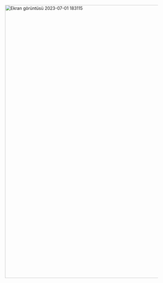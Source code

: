 <img width="900" alt="Ekran görüntüsü 2023-07-01 183115" src="https://github.com/Kaano1/LeetCode/assets/89842738/9f7f1ae7-565f-4b79-96db-e2cd7e654430">
